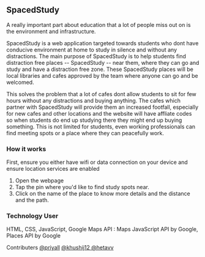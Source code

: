 
<h2> SpacedStudy </h2>

A really important part about education that a lot of people miss out on is the environment and infrastructure.

SpacedStudy is a web application targeted towards students who dont have conducive environment at home to study in silence and without any distractions. The main purpose of SpacedStudy is to help students find distraction free places -- SpacedStudy -- near them, where they can go and study and have a distraction free zone. These SpacedStudy places will be local libraries and cafes approved by the team where anyone can go and be welcomed. 

This solves the problem that a lot of cafes dont allow students to sit for few hours without any distractions and buying anything. The cafes which partner with SpacedStudy will provide them an increased footfall, especially for new cafes and other locations and the website will have affliate codes so when students do end up studying there they might end up buying something. This is not limited for students, even working professionals can find meeting spots or a place where they can peacefully work. 

<h3>How it works</h3>

First, ensure you either have wifi or data connection on your device and ensure location services are enabled

1. Open the webpage
2. Tap the pin where you'd like to find study spots near.
3. Click on the name of the place to know more details and the distance and the path.

<h3> Technology User </h3>
HTML, CSS, JavaScript, Google Maps API : Maps JavaScript API by Google, Places API by Google
<br>


Contributers <a href="https://github.com/priyall">@priyall</a> <a href="https://github.com/khushij12">@khushij12</a><a href="https://github.com/hetavv"> @hetavv</a>
